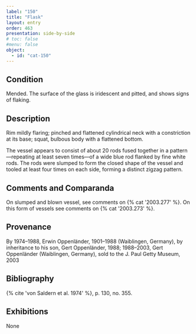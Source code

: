 ```yaml
---
label: "150"
title: "Flask"
layout: entry
order: 463
presentation: side-by-side
# toc: false
#menu: false 
object:
  - id: "cat-150"
---
```


## Condition

Mended. The surface of the glass is iridescent and pitted, and shows signs of flaking.

## Description

Rim mildly flaring; pinched and flattened cylindrical neck with a constriction at its base; squat, bulbous body with a flattened bottom.

The vessel appears to consist of about 20 rods fused together in a pattern—repeating at least seven times—of a wide blue rod flanked by fine white rods. The rods were slumped to form the closed shape of the vessel and tooled at least four times on each side, forming a distinct zigzag pattern.

## Comments and Comparanda

On slumped and blown vessel, see comments on {% cat '2003.277' %}. On this form of vessels see comments on {% cat '2003.273' %}.

## Provenance

By 1974–1988, Erwin Oppenländer, 1901–1988 (Waiblingen, Germany), by inheritance to his son, Gert Oppenländer, 1988; 1988–2003, Gert Oppenländer (Waiblingen, Germany), sold to the J. Paul Getty Museum, 2003

## Bibliography

{% cite 'von Saldern et al. 1974' %}, p. 130, no. 355.

## Exhibitions

None
